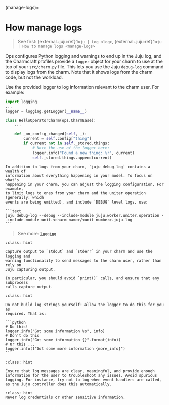 
(manage-logs)=
# How manage logs

> See first: {external+juju:ref}`Juju | Log <log>`, {external+juju:ref}`Juju | How to manage logs <manage-logs>`

Ops configures Python logging and warnings to end up in the Juju log, and the
Charmcraft profiles provide a `logger` object for your charm to use at the top
of your `src/charm.py` file. This lets you use the Juju `debug-log` command to
display logs from the charm. Note that it shows logs from the charm code, but
not the workload.

Use the provided logger to log information relevant to the charm user. For
example:

```python
import logging
...
logger = logging.getLogger(__name__)

class HelloOperatorCharm(ops.CharmBase):
    ...

    def _on_config_changed(self, _):
        current = self.config["thing"]
        if current not in self._stored.things:
            # Note the use of the logger here:
            logger.info("Found a new thing: %r", current)
            self._stored.things.append(current)
```

````{tip}
In addition to logs from your charm, `juju debug-log` contains a wealth of
information about everything happening in your model. To focus on what's
happening in your charm, you can adjust the logging configuration. For example,
to limit logs to ones from your charm and the uniter operation (generally: which
events are being emitted), and include `DEBUG` level logs, use:

```text
juju debug-log --debug --include-module juju.worker.uniter.operation --include-module unit.<charm name>/<unit number>.juju-log
```

````

> See more: [`logging`](https://docs.python.org/3/library/logging.html)

```{admonition} Best practice
:class: hint

Capture output to `stdout` and `stderr` in your charm and use the logging and
warning functionality to send messages to the charm user, rather than rely on
Juju capturing output.

In particular, you should avoid `print()` calls, and ensure that any subprocess
calls capture output.
```

````{admonition} Best practice
:class: hint

Do not build log strings yourself: allow the logger to do this for you as
required. That is:

```python
# Do this!
logger.info("Got some information %s", info)
# Don't do this
logger.info("Got some information {}".format(info))
# Or this ...
logger.info(f"Got some more information {more_info}")
```
````

```{admonition} Best practice
:class: hint

Ensure that log messages are clear, meaningful, and provide enough information for the user to troubleshoot any issues. Avoid spurious logging. For instance, try not to log when event handlers are called, as the Juju controller does this automatically.
```

```{admonition} Best practice
:class: hint
Never log credentials or other sensitive information.
```
